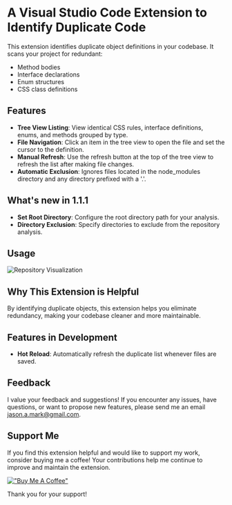 # A Visual Studio Code Extension to Identify Duplicate Code

This extension identifies duplicate object definitions in your codebase. It scans your project for redundant:

- Method bodies
- Interface declarations
- Enum structures
- CSS class definitions

## Features

- **Tree View Listing**: View identical CSS rules, interface definitions, enums, and methods grouped by type.
- **File Navigation**: Click an item in the tree view to open the file and set the cursor to the definition.
- **Manual Refresh**: Use the refresh button at the top of the tree view to refresh the list after making file changes.
- **Automatic Exclusion**: Ignores files located in the node_modules directory and any directory prefixed with a '.'.

## What's new in 1.1.1

- **Set Root Directory**: Configure the root directory path for your analysis.
- **Directory Exclusion**: Specify directories to exclude from the repository analysis.

## Usage

![Repository Visualization](https://github.com/jasonamark/jasonamark/raw/main/identify-duplicates.gif)

## Why This Extension is Helpful

By identifying duplicate objects, this extension helps you eliminate redundancy, making your codebase cleaner and more maintainable.

## Features in Development

- **Hot Reload**: Automatically refresh the duplicate list whenever files are saved.

## Feedback

I value your feedback and suggestions! If you encounter any issues, have questions, or want to propose new features, please send me an email [jason.a.mark@gmail.com](jason.a.mark@gmail.com).

## Support Me
If you find this extension helpful and would like to support my work, consider buying me a coffee! Your contributions help me continue to improve and maintain the extension.

[!["Buy Me A Coffee"](https://www.buymeacoffee.com/assets/img/custom_images/orange_img.png)](https://buymeacoffee.com/jasonamark8)

Thank you for your support!